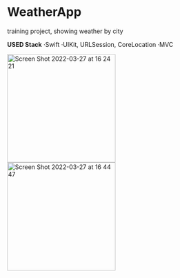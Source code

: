 # WeatherApp
training project, showing weather by city

**USED Stack**
·Swift
·UIKit, URLSession, CoreLocation
·MVC






<img width="251" alt="Screen Shot 2022-03-27 at 16 24 21" src="https://user-images.githubusercontent.com/96972423/160280191-bb991f8a-6c6c-439b-a05a-640fe99ea389.png">





<img width="251" alt="Screen Shot 2022-03-27 at 16 44 47" src="https://user-images.githubusercontent.com/96972423/160280194-cd8acb0b-4a64-4fb3-8385-51456fcf8160.png">
